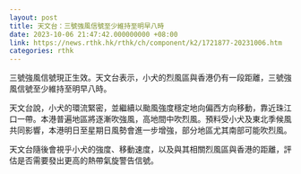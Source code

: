 ```yaml
---
layout: post
title: 天文台：三號強風信號至少維持至明早八時
date: 2023-10-06 21:47:42.000000000 +08:00
link: https://news.rthk.hk/rthk/ch/component/k2/1721877-20231006.htm
categories: rthk
---
```


三號強風信號現正生效。天文台表示，小犬的烈風區與香港仍有一段距離，三號強風信號至少維持至明早八時。

天文台說，小犬的環流緊密，並繼續以颱風強度穩定地向偏西方向移動，靠近珠江口一帶。本港普遍地區將逐漸吹強風，高地間中吹烈風。預料受小犬及東北季候風共同影響，本港明日至星期日風勢會進一步增強，部分地區尤其南部可能吹烈風。

天文台隨後會視乎小犬的強度、移動速度，以及與其相關烈風區與香港的距離，評估是否需要發出更高的熱帶氣旋警告信號。
